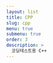```yaml
---
layout: list
title: CPP
slug: cpp
menu: true
submenu: true 
order: 3
description: >
  코딩테스트용 C++
---
```

